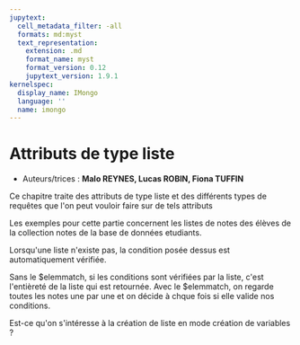 ```yaml
---
jupytext:
  cell_metadata_filter: -all
  formats: md:myst
  text_representation:
    extension: .md
    format_name: myst
    format_version: 0.12
    jupytext_version: 1.9.1
kernelspec:
  display_name: IMongo
  language: ''
  name: imongo
---
```


# Attributs de type liste

* Auteurs/trices : **Malo REYNES, Lucas ROBIN, Fiona TUFFIN**

Ce chapitre traite des attributs de type liste et des différents types de requêtes que l'on peut vouloir faire sur de tels attributs

Les exemples pour cette partie concernent les listes de notes des élèves de la collection notes de la base de données etudiants.


Lorsqu'une liste n'existe pas, la condition posée dessus est automatiquement vérifiée.

Sans le $elemmatch, si les conditions sont vérifiées par la liste, c'est l'entièreté de la liste qui est retournée.
Avec le $elemmatch, on regarde toutes les notes une par une et on décide à chque fois si elle valide nos conditions.

Est-ce qu'on s'intéresse à la création de liste en mode création de variables ?
